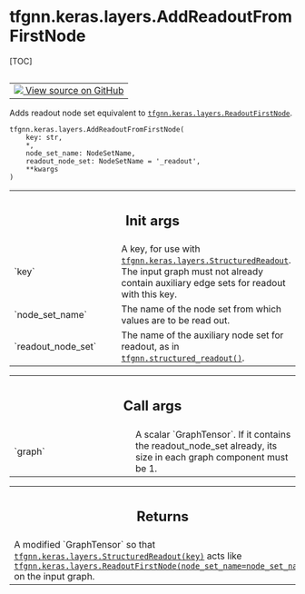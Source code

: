 # tfgnn.keras.layers.AddReadoutFromFirstNode

[TOC]

<!-- Insert buttons and diff -->

<table class="tfo-notebook-buttons tfo-api nocontent" align="left">
<td>
  <a target="_blank" href="https://github.com/tensorflow/gnn/tree/master/tensorflow_gnn/keras/layers/graph_ops.py#L518-L566">
    <img src="https://www.tensorflow.org/images/GitHub-Mark-32px.png" />
    View source on GitHub
  </a>
</td>
</table>

Adds readout node set equivalent to
<a href="../../../tfgnn/keras/layers/ReadoutFirstNode.md"><code>tfgnn.keras.layers.ReadoutFirstNode</code></a>.

<pre class="devsite-click-to-copy prettyprint lang-py tfo-signature-link">
<code>tfgnn.keras.layers.AddReadoutFromFirstNode(
    key: str,
    *,
    node_set_name: NodeSetName,
    readout_node_set: NodeSetName = &#x27;_readout&#x27;,
    **kwargs
)
</code></pre>

<!-- Placeholder for "Used in" -->
<!-- Tabular view -->

 <table class="responsive fixed orange">
<colgroup><col width="214px"><col></colgroup>
<tr><th colspan="2"><h2 class="add-link">Init args</h2></th></tr>

<tr>
<td>
`key`<a id="key"></a>
</td>
<td>
A key, for use with <a href="../../../tfgnn/keras/layers/StructuredReadout.md"><code>tfgnn.keras.layers.StructuredReadout</code></a>. The input
graph must not already contain auxiliary edge sets for readout with this
key.
</td>
</tr><tr>
<td>
`node_set_name`<a id="node_set_name"></a>
</td>
<td>
The name of the node set from which values are to be read
out.
</td>
</tr><tr>
<td>
`readout_node_set`<a id="readout_node_set"></a>
</td>
<td>
The name of the auxiliary node set for readout,
as in <a href="../../../tfgnn/structured_readout.md"><code>tfgnn.structured_readout()</code></a>.
</td>
</tr>
</table>

<!-- Tabular view -->

 <table class="responsive fixed orange">
<colgroup><col width="214px"><col></colgroup>
<tr><th colspan="2"><h2 class="add-link">Call args</h2></th></tr>

<tr>
<td>
`graph`<a id="graph"></a>
</td>
<td>
A scalar `GraphTensor`. If it contains the readout_node_set already,
its size in each graph component must be 1.
</td>
</tr>
</table>

<!-- Tabular view -->

 <table class="responsive fixed orange">
<colgroup><col width="214px"><col></colgroup>
<tr><th colspan="2"><h2 class="add-link">Returns</h2></th></tr>
<tr class="alt">
<td colspan="2">
A modified `GraphTensor` so that <a href="../../../tfgnn/keras/layers/StructuredReadout.md"><code>tfgnn.keras.layers.StructuredReadout(key)</code></a>
acts like <a href="../../../tfgnn/keras/layers/ReadoutFirstNode.md"><code>tfgnn.keras.layers.ReadoutFirstNode(node_set_name=node_set_name)</code></a>
on the input graph.
</td>
</tr>

</table>
